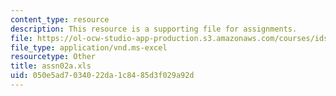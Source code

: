 ```yaml
---
content_type: resource
description: This resource is a supporting file for assignments.
file: https://ol-ocw-studio-app-production.s3.amazonaws.com/courses/ids-338j-multidisciplinary-system-design-optimization-spring-2010/050e5ad7034022da1c8485d3f029a92d_assn02a.xls
file_type: application/vnd.ms-excel
resourcetype: Other
title: assn02a.xls
uid: 050e5ad7-0340-22da-1c84-85d3f029a92d
---
```

